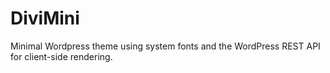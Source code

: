 # DiviMini
Minimal Wordpress theme using system fonts and the WordPress REST API for client-side rendering.
